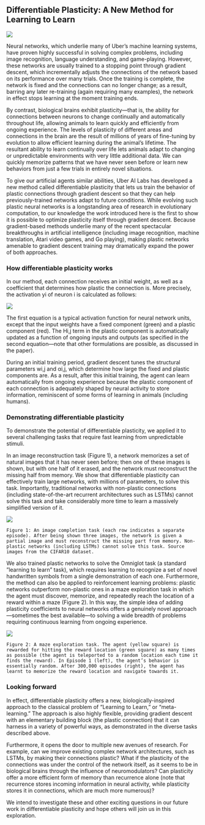 ## Differentiable Plasticity: A New Method for Learning to Learn


![](https://i.imgur.com/m3Qt3xK.png)

Neural networks, which underlie many of Uber’s machine learning systems, have proven highly successful in solving complex problems, including image recognition, language understanding, and game-playing. However, these networks are usually trained to a stopping point through gradient descent, which incrementally adjusts the connections of the network based on its performance over many trials. Once the training is complete, the network is fixed and the connections can no longer change; as a result, barring any later re-training (again requiring many examples), the network in effect stops learning at the moment training ends.

By contrast, biological brains exhibit plasticity—that is, the ability for connections between neurons to change continually and automatically throughout life, allowing animals to learn quickly and efficiently from ongoing experience. The levels of plasticity of different areas and connections in the brain are the result of millions of years of fine-tuning by evolution to allow efficient learning during the animal’s lifetime. The resultant ability to learn continually over life lets animals adapt to changing or unpredictable environments with very little additional data. We can quickly memorize patterns that we have never seen before or learn new behaviors from just a few trials in entirely novel situations.

To give our artificial agents similar abilities, Uber AI Labs has developed a new method called differentiable plasticity that lets us train the behavior of plastic connections through gradient descent so that they can help previously-trained networks adapt to future conditions. While evolving such plastic neural networks is a longstanding area of research in evolutionary computation, to our knowledge the work introduced here is the first to show it is possible to optimize plasticity itself through gradient descent. Because gradient-based methods underlie many of the recent spectacular breakthroughs in artificial intelligence (including image recognition, machine translation, Atari video games, and Go playing), making plastic networks amenable to gradient descent training may dramatically expand the power of both approaches.


### How differentiable plasticity works

In our method, each connection receives an initial weight, as well as a coefficient that determines how plastic the connection is. More precisely, the activation yi of neuron i is calculated as follows:

![](https://i.imgur.com/DTgUwyt.png)

The first equation is a typical activation function for neural network units, except that the input weights have a fixed component (green) and a plastic component (red). The Hi,j term in the plastic component is automatically updated as a function of ongoing inputs and outputs (as specified in the second equation—note that other formulations are possible, as discussed in the paper).

During an initial training period, gradient descent tunes the structural parameters wi,j and αi,j, which determine how large the fixed and plastic components are. As a result, after this initial training, the agent can learn automatically from ongoing experience because the plastic component of each connection is adequately shaped by neural activity to store information, reminiscent of some forms of learning in animals (including humans).

### Demonstrating differentiable plasticity

To demonstrate the potential of differentiable plasticity, we applied it to several challenging tasks that require fast learning from unpredictable stimuli.

In an image reconstruction task (Figure 1), a network memorizes a set of natural images that it has never seen before; then one of these images is shown, but with one half of it erased, and the network must reconstruct the missing half from memory. We show that differentiable plasticity can effectively train large networks, with millions of parameters, to solve this task. Importantly, traditional networks with non-plastic connections (including state-of-the-art recurrent architectures such as LSTMs) cannot solve this task and take considerably more time to learn a massively simplified version of it.

![](https://i.imgur.com/4Qf4Tl6.png)


    Figure 1: An image completion task (each row indicates a separate episode). After being shown three images, the network is given a partial image and must reconstruct the missing part from memory. Non-plastic networks (including LSTMs) cannot solve this task. Source images from the CIFAR10 dataset.


We also trained plastic networks to solve the Omniglot task (a standard ”learning to learn” task), which requires learning to recognize a set of novel handwritten symbols from a single demonstration of each one. Furthermore, the method can also be applied to reinforcement learning problems: plastic networks outperform non-plastic ones in a maze exploration task in which the agent must discover, memorize, and repeatedly reach the location of a reward within a maze (Figure 2). In this way, the simple idea of adding plasticity coefficients to neural networks offers a genuinely novel approach—sometimes the best available—to solving a wide breadth of problems requiring continuous learning from ongoing experience.

![](https://i.imgur.com/E1BHPAv.png)


    Figure 2: A maze exploration task. The agent (yellow square) is rewarded for hitting the reward location (green square) as many times as possible (the agent is teleported to a random location each time it finds the reward). In Episode 1 (left), the agent’s behavior is essentially random. After 300,000 episodes (right), the agent has learnt to memorize the reward location and navigate towards it.

### Looking forward
In effect, differentiable plasticity offers a new, biologically-inspired approach to the classical problem of “Learning to Learn,” or “meta-learning.” The approach is also highly flexible, providing gradient descent with an elementary building block (the plastic connection) that it can harness in a variety of powerful ways, as demonstrated in the diverse tasks described above.

Furthermore, it opens the door to multiple new avenues of research. For example, can we improve existing complex network architectures, such as LSTMs, by making their connections plastic? What if the plasticity of the connections was under the control of the network itself, as it seems to be in biological brains through the influence of neuromodulators? Can plasticity offer a more efficient form of memory than recurrence alone (note that recurrence stores incoming information in neural activity, while plasticity stores it in connections, which are much more numerous)?

We intend to investigate these and other exciting questions in our future work in differentiable plasticity and hope others will join us in this exploration. 